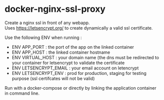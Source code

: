 # docker-nginx-ssl-proxy

Create a nginx ssl in front of any webapp.  
Uses https://letsencrypt.org/ to create dynamically a valid ssl certificate.

Use the following ENV when running : 
- ENV APP_PORT : the port of the app on the linked container
- ENV APP_HOST : the linked container hostname
- ENV VIRTUAL_HOST : your domain name (the dns must be redirected to your container for letsencrypt to validate the certificate
- ENV LETSENCRYPT_EMAIL : your email account on letencrypt 
- ENV LETSENCRYPT_ENV : prod for production, staging for testing purpose (ssl certifcates will not be valid)

Run with a docker-compose or directly by linking the application container in command line.
